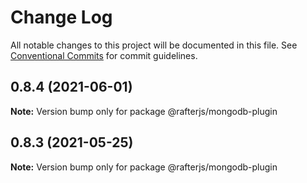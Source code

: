 # Change Log

All notable changes to this project will be documented in this file.
See [Conventional Commits](https://conventionalcommits.org) for commit guidelines.

## 0.8.4 (2021-06-01)

**Note:** Version bump only for package @rafterjs/mongodb-plugin





## 0.8.3 (2021-05-25)

**Note:** Version bump only for package @rafterjs/mongodb-plugin
